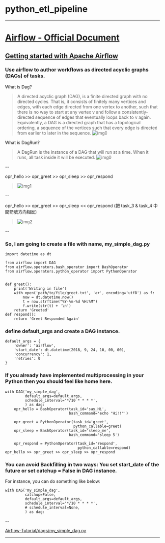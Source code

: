 # python_etl_pipeline

---

# [Airflow - Official Document](https://airflow.apache.org/docs/stable/tutorial.html#example-pipeline-definition)

## [Getting started with Apache Airflow](https://towardsdatascience.com/getting-started-with-apache-airflow-df1aa77d7b1b)

### Use airflow to author workflows as directed acyclic graphs (DAGs) of tasks.

What is Dag?
> A directed acyclic graph (DAG), is a finite directed graph with no directed cycles. That is, it consists of finitely many vertices and edges, with each edge directed from one vertex to another, such that there is no way to start at any vertex v and follow a consistently-directed sequence of edges that eventually loops back to v again. Equivalently, a DAG is a directed graph that has a topological ordering, a sequence of the vertices such that every edge is directed from earlier to later in the sequence.
> ![img0](https://upload.wikimedia.org/wikipedia/commons/thumb/c/c6/Topological_Ordering.svg/1920px-Topological_Ordering.svg.png)

What is DagRun?
> A DagRun is the instance of a DAG that will run at a time. When it runs, all task inside it will be executed.
![img0](https://miro.medium.com/max/1284/1*_mhyNeLS3aiZPJB7TZ4W-g.png)

--

opr_hello >> opr_greet >> opr_sleep >> opr_respond
> ![img1](https://miro.medium.com/max/1676/1*7VL-B7vJFjSwt_TL9kxuBQ.png)

--

opr_hello >> opr_greet >> opr_sleep << opr_respond (把 task_3 & task_4 中間箭號方向相反)
> ![img2](https://miro.medium.com/max/1880/1*UdBcds6vp1BjqCGzfZzoeA.png)


--

### So, I am going to create a file with name, my_simple_dag.py
```
import datetime as dt

from airflow import DAG
from airflow.operators.bash_operator import BashOperator
from airflow.operators.python_operator import PythonOperator


def greet():
    print('Writing in file')
    with open('path/to/file/greet.txt', 'a+', encoding='utf8') as f:
        now = dt.datetime.now()
        t = now.strftime("%Y-%m-%d %H:%M")
        f.write(str(t) + '\n')
    return 'Greeted'
def respond():
    return 'Greet Responded Again'
```

### define default_args and create a DAG instance.
```
default_args = {
    'owner': 'airflow',
    'start_date': dt.datetime(2018, 9, 24, 10, 00, 00),
    'concurrency': 1,
    'retries': 0
}
```


### If you already have implemented multiprocessing in your Python then you should feel like home here.
```
with DAG('my_simple_dag',
         default_args=default_args,
         schedule_interval='*/10 * * * *',
         ) as dag:
    opr_hello = BashOperator(task_id='say_Hi',
                             bash_command='echo "Hi!!"')

    opr_greet = PythonOperator(task_id='greet',
                               python_callable=greet)
    opr_sleep = BashOperator(task_id='sleep_me',
                             bash_command='sleep 5')

    opr_respond = PythonOperator(task_id='respond',
                                 python_callable=respond)
opr_hello >> opr_greet >> opr_sleep >> opr_respond
```

### You can avoid Backfilling in two ways: You set start_date of the future or set catchup = False in DAG instance. 
For instance, you can do something like below:
```
with DAG('my_simple_dag',
         catchup=False,
         default_args=default_args,
         schedule_interval='*/10 * * * *',
         # schedule_interval=None,
         ) as dag:
```         

--

[Airflow-Tutorial/dags/my_simple_dag.py ](https://github.com/kadnan/Airflow-Tutorial/blob/master/dags/my_simple_dag.py)

---
